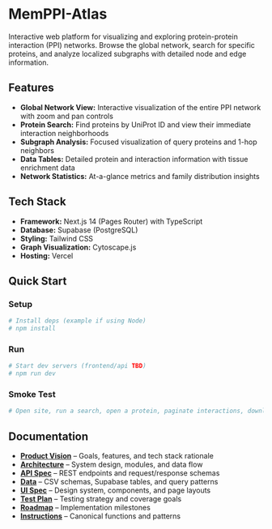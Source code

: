 # MemPPI-Atlas

Interactive web platform for visualizing and exploring protein-protein interaction (PPI) networks. Browse the global network, search for specific proteins, and analyze localized subgraphs with detailed node and edge information.

## Features

- **Global Network View:** Interactive visualization of the entire PPI network with zoom and pan controls
- **Protein Search:** Find proteins by UniProt ID and view their immediate interaction neighborhoods
- **Subgraph Analysis:** Focused visualization of query proteins and 1-hop neighbors
- **Data Tables:** Detailed protein and interaction information with tissue enrichment data
- **Network Statistics:** At-a-glance metrics and family distribution insights

## Tech Stack

- **Framework:** Next.js 14 (Pages Router) with TypeScript
- **Database:** Supabase (PostgreSQL)
- **Styling:** Tailwind CSS
- **Graph Visualization:** Cytoscape.js
- **Hosting:** Vercel

## Quick Start

### Setup
```bash
# Install deps (example if using Node)
# npm install
```

### Run
```bash
# Start dev servers (frontend/api TBD)
# npm run dev
```

### Smoke Test
```bash
# Open site, run a search, open a protein, paginate interactions, download CSV
```

## Documentation

- **[Product Vision](product_vision/Product-Vision.md)** – Goals, features, and tech stack rationale
- **[Architecture](docs/architecture.md)** – System design, modules, and data flow
- **[API Spec](docs/api-spec.md)** – REST endpoints and request/response schemas
- **[Data](docs/data.md)** – CSV schemas, Supabase tables, and query patterns
- **[UI Spec](docs/ui-spec.md)** – Design system, components, and page layouts
- **[Test Plan](docs/test-plan.md)** – Testing strategy and coverage goals
- **[Roadmap](docs/roadmap.md)** – Implementation milestones
- **[Instructions](docs/instructions.md)** – Canonical functions and patterns
